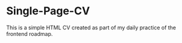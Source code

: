 # Single-Page-CV
This is a simple HTML CV created as part of my daily practice of the frontend roadmap.
